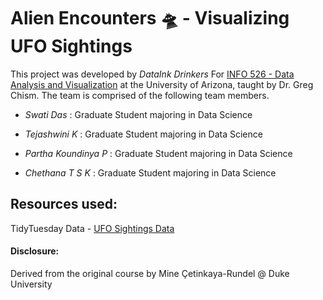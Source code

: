 # Alien Encounters 🛸 - Visualizing UFO Sightings

This project was developed by *DataInk Drinkers* For [INFO 526 - Data Analysis and Visualization](https://datavizaz.org/) at the University of Arizona, taught by Dr. Greg Chism. The team is comprised of the following team members.

-   *Swati Das* : Graduate Student majoring in Data Science

-   *Tejashwini K* : Graduate Student majoring in Data Science

-   *Partha Koundinya P* : Graduate Student majoring in Data Science

-   *Chethana T S K* : Graduate Student majoring in Data Science

## Resources used:

TidyTuesday Data - [UFO Sightings Data](https://github.com/rfordatascience/tidytuesday/tree/master/data/2023/2023-06-20)

#### Disclosure:

Derived from the original course by Mine Çetinkaya-Rundel \@ Duke University
